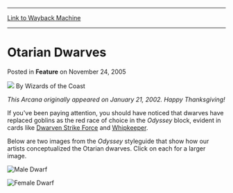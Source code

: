 
---
[Link to Wayback Machine](https://web.archive.org/web/20220121015501/https://magic.wizards.com/en/articles/archive/feature/otarian-dwarves-2005-11-24)

[_metadata_:author]:- "Wizards of the Coast"
[_metadata_:description]:- "This Arcana originally appeared on January 21, 2002. Happy Thanksgiving! If you've been paying attention, you should have noticed that dwarves have replaced goblins as the red race of choice in the Odyssey block, evident in cards like Dwarven Strike Force and Whipkeeper. Below are two images from the Odyssey styleguide that show how our artists conceptualized the Otarian"
[_metadata_:generator]:- "Drupal 7 (http://drupal.org)"
[_metadata_:node]:- "597791"
[_metadata_:publish_date]:- "2005-11-24"
[_metadata_:source]:- "div-main-content"
[_metadata_:title]:- "Otarian Dwarves"
[_metadata_:wayback_capture_timestamp]:- "2022-01-21 01:55:01"
[_metadata_:wayback_raw_url]:- "https://web.archive.org/web/20220121015501id_/https://magic.wizards.com/en/articles/archive/feature/otarian-dwarves-2005-11-24"
[_metadata_:wayback_url]:- "https://magic.wizards.com/en/articles/archive/feature/otarian-dwarves-2005-11-24"
---


Otarian Dwarves
===============



 Posted in **Feature**
 on November 24, 2005 






![](https://media.magic.wizards.com/styles/auth_small/public/images/person/wizards_author.jpg)
By Wizards of the Coast












*This Arcana originally appeared on January 21, 2002. Happy Thanksgiving!*


If you've been paying attention, you should have noticed that dwarves have replaced goblins as the red race of choice in the *Odyssey* block, evident in cards like [Dwarven Strike Force](https://gatherer.wizards.com/Pages/Card/Details.aspx?name=Dwarven+Strike+Force) and [Whipkeeper](https://gatherer.wizards.com/Pages/Card/Details.aspx?name=Whipkeeper).


Below are two images from the *Odyssey* styleguide that show how our artists conceptualized the Otarian dwarves. Click on each for a larger image.




![Male Dwarf](https://media.magic.wizards.com/image_legacy_migration/magic/images/mtgcom/arcana/male_dwarf_med.jpg)

![Female Dwarf](https://media.magic.wizards.com/image_legacy_migration/magic/images/mtgcom/arcana/female_dwarf_med.jpg)







